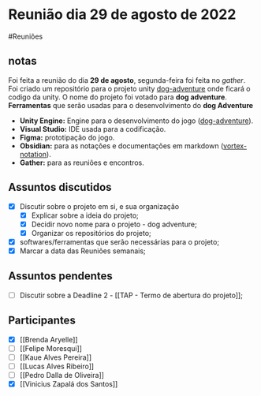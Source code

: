 # Reunião dia 29 de agosto de 2022 
#Reuniões 

## notas
Foi feita a reunião do dia **29 de agosto**,  segunda-feira foi feita no *gather*.
Foi criado um repositório para o projeto unity [dog-adventure](https://github.com/ViniZap4/dog-adventure) onde ficará o codigo da unity.
O nome do projeto foi votado para **dog adventure**.
**Ferramentas** que serão usadas para o desenvolvimento do **dog Adventure**
- **Unity Engine:** Engine para o desenvolvimento do jogo ([dog-adventure](https://github.com/ViniZap4/dog-adventure)).
- **Visual Studio:** IDE usada para a codificação.
- **Figma:** prototipação do jogo.
- **Obsidian:** para as notações e documentações em markdown ([vortex-notation](https://github.com/ViniZap4/Vortex-Notation)).
- **Gather:** para as reuniões e encontros.

## Assuntos discutidos
- [x] Discutir sobre o projeto em si, e sua organização
	- [x] Explicar sobre a ideia do projeto;
	- [x] Decidir novo nome para o projeto - dog adventure;
	- [x] Organizar os repositórios do projeto;
- [x] softwares/ferramentas que serão necessárias para o projeto;
- [x] Marcar a data das Reuniões semanais; 

## Assuntos pendentes
- [ ] Discutir sobre a Deadline 2 - [[TAP - Termo de abertura do projeto]];

## Participantes
- [x] [[Brenda Aryelle]]
- [ ] [[Felipe Moresqui]]
- [ ] [[Kaue Alves Pereira]]
- [ ] [[Lucas Alves Ribeiro]]
- [ ] [[Pedro Dalla de Oliveira]]
- [x] [[Vinicius Zapalá dos Santos]]
